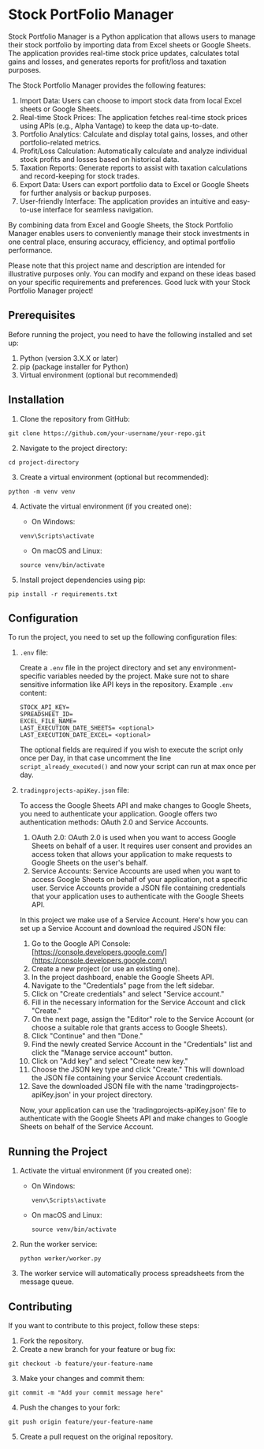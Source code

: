 # Stock PortFolio Manager

Stock Portfolio Manager is a Python application that allows users to manage their stock portfolio by importing data from Excel sheets or Google Sheets. The application provides real-time stock price updates, calculates total gains and losses, and generates reports for profit/loss and taxation purposes.

The Stock Portfolio Manager provides the following features:

1. Import Data: Users can choose to import stock data from local Excel sheets or Google Sheets.
2. Real-time Stock Prices: The application fetches real-time stock prices using APIs (e.g., Alpha Vantage) to keep the data up-to-date.
3. Portfolio Analytics: Calculate and display total gains, losses, and other portfolio-related metrics.
4. Profit/Loss Calculation: Automatically calculate and analyze individual stock profits and losses based on historical data.
5. Taxation Reports: Generate reports to assist with taxation calculations and record-keeping for stock trades.
6. Export Data: Users can export portfolio data to Excel or Google Sheets for further analysis or backup purposes.
7. User-friendly Interface: The application provides an intuitive and easy-to-use interface for seamless navigation.

By combining data from Excel and Google Sheets, the Stock Portfolio Manager enables users to conveniently manage their stock investments in one central place, ensuring accuracy, efficiency, and optimal portfolio performance.

Please note that this project name and description are intended for illustrative purposes only. You can modify and expand on these ideas based on your specific requirements and preferences. Good luck with your Stock Portfolio Manager project!

## Prerequisites

Before running the project, you need to have the following installed and set up:

1. Python (version 3.X.X or later)
2. pip (package installer for Python)
3. Virtual environment (optional but recommended)

## Installation

1. Clone the repository from GitHub:

```
git clone https://github.com/your-username/your-repo.git
```

2. Navigate to the project directory:

```
cd project-directory
```

3. Create a virtual environment (optional but recommended):

```
python -m venv venv
```

4. Activate the virtual environment (if you created one):

   - On Windows:

   ```
   venv\Scripts\activate
   ```

   - On macOS and Linux:

   ```
   source venv/bin/activate
   ```
5. Install project dependencies using pip:

```
pip install -r requirements.txt
```

## Configuration

To run the project, you need to set up the following configuration files:

1. `.env` file:

   Create a `.env` file in the project directory and set any environment-specific variables needed by the project. Make sure not to share sensitive information like API keys in the repository. Example `.env` content:

   ```
   STOCK_API_KEY=
   SPREADSHEET_ID=
   EXCEL_FILE_NAME=
   LAST_EXECUTION_DATE_SHEETS= <optional>
   LAST_EXECUTION_DATE_EXCEL= <optional>
   ```

   The  optional fields are required if you wish to execute the script only once per Day, in that case uncomment the line `script_already_executed()` and now your script can run at max once per day.
2. `tradingprojects-apiKey.json` file:

   To access the Google Sheets API and make changes to Google Sheets, you need to authenticate your application. Google offers two authentication methods: OAuth 2.0 and Service Accounts.

   1. OAuth 2.0:
      OAuth 2.0 is used when you want to access Google Sheets on behalf of a user. It requires user consent and provides an access token that allows your application to make requests to Google Sheets on the user's behalf.
   2. Service Accounts:
      Service Accounts are used when you want to access Google Sheets on behalf of your application, not a specific user. Service Accounts provide a JSON file containing credentials that your application uses to authenticate with the Google Sheets API.

   In this project we make use of a Service Account. Here's how you can set up a Service Account and download the required JSON file:

   1. Go to the Google API Console: [https://console.developers.google.com/](https://console.developers.google.com/)
   2. Create a new project (or use an existing one).
   3. In the project dashboard, enable the Google Sheets API.
   4. Navigate to the "Credentials" page from the left sidebar.
   5. Click on "Create credentials" and select "Service account."
   6. Fill in the necessary information for the Service Account and click "Create."
   7. On the next page, assign the "Editor" role to the Service Account (or choose a suitable role that grants access to Google Sheets).
   8. Click "Continue" and then "Done."
   9. Find the newly created Service Account in the "Credentials" list and click the "Manage service account" button.
   10. Click on "Add key" and select "Create new key."
   11. Choose the JSON key type and click "Create." This will download the JSON file containing your Service Account credentials.
   12. Save the downloaded JSON file with the name 'tradingprojects-apiKey.json' in your project directory.

   Now, your application can use the 'tradingprojects-apiKey.json' file to authenticate with the Google Sheets API and make changes to Google Sheets on behalf of the Service Account.

## Running the Project

1. Activate the virtual environment (if you created one):

   - On Windows:

      ```
      venv\Scripts\activate
      ```

   - On macOS and Linux:

      ```
      source venv/bin/activate
      ```
2. Run the worker service:

   ```
   python worker/worker.py
   ```
3. The worker service will automatically process spreadsheets from the message queue.

## Contributing

If you want to contribute to this project, follow these steps:

1. Fork the repository.
2. Create a new branch for your feature or bug fix:

```
git checkout -b feature/your-feature-name
```

3. Make your changes and commit them:

```
git commit -m "Add your commit message here"
```

4. Push the changes to your fork:

```
git push origin feature/your-feature-name
```

5. Create a pull request on the original repository.

